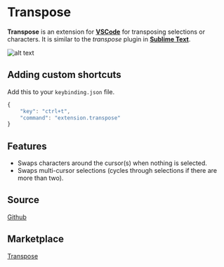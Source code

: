 # Transpose
__Transpose__ is an extension for __[VSCode](https://code.visualstudio.com/)__ for transposing selections or characters. It is similar to the *transpose* plugin in __[Sublime Text](https://www.sublimetext.com/)__.

![alt text][preview]

## Adding custom shortcuts
Add this to your `keybinding.json` file.
```javascript
{
    "key": "ctrl+t",
    "command": "extension.transpose"
}
```

## Features
- Swaps characters around the cursor(s) when nothing is selected.
- Swaps multi-cursor selections (cycles through selections if there are more than two).

## Source
[Github](https://github.com/v4run/transpose)

## Marketplace
[Transpose](https://marketplace.visualstudio.com/items?itemName=v4run.transpose)

[preview]: https://github.com/v4run/transpose/raw/master/images/preview.gif
